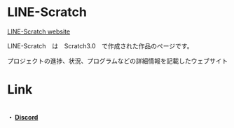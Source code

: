 # LINE-Scratch
[LINE-Scratch website](https://citohub.github.io/LINE-Scratch/site/en.html)

LINE-Scratch　は　Scratch3.0　で作成された作品のページです。

プロジェクトの進捗、状況、プログラムなどの詳細情報を記載したウェブサイト


# Link

**<br>・ [Discord](https://discordapp.com/users/990984460365365258)**
